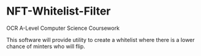 # NFT-Whitelist-Filter
OCR A-Level Computer Science Coursework

This software will provide utility to create a whitelist where there is a lower chance of minters who will flip.
